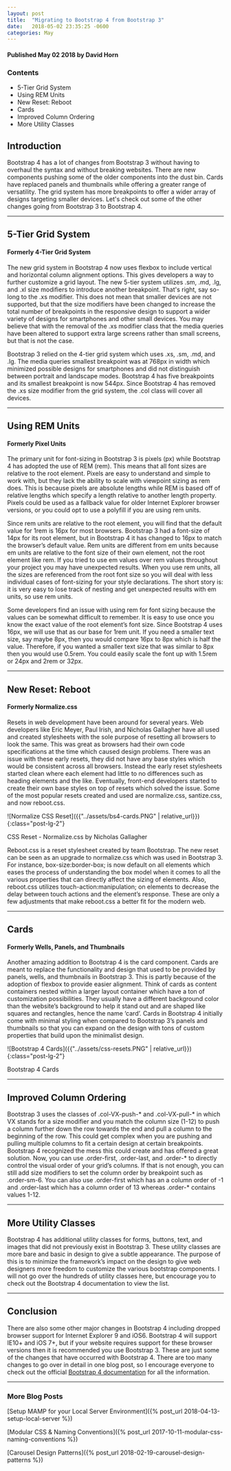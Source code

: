```yaml
---
layout: post
title:  "Migrating to Bootstrap 4 from Bootstrap 3"
date:   2018-05-02 23:35:25 -0600
categories: May
---
```



#### Published May 02 2018 by David Horn


### Contents
* 5-Tier Grid System
* Using REM Units
* New Reset: Reboot
* Cards
* Improved Column Ordering
* More Utility Classes


## Introduction 
Bootstrap 4 has a lot of changes from Bootstrap 3 without having to overhaul the syntax and without breaking websites. There are new components pushing some of the older components into the dust bin. Cards have replaced panels and thumbnails while offering a greater range of versatility. The grid system has more breakpoints to offer a wider array of designs targeting smaller devices. Let's check out some of the other changes going from Bootstrap 3 to Bootstrap 4.

****

## 5-Tier Grid System 
#### Formerly 4-Tier Grid System
The new grid system in Bootstrap 4 now uses flexbox to include vertical and horizontal column alignment options. This gives developers a way to further customize a grid layout. The new 5-tier system utilizes .sm, .md, .lg, and .xl size modifiers to introduce another breakpoint. That's right, say so-long to the .xs modifier. This does not mean that smaller devices are not supported, but that the size modifiers have been changed to increase the total number of breakpoints in the responsive design to support a wider variety of designs for smartphones and other small devices. You may believe that with the removal of the .xs modifier class that the media queries have been altered to support extra large screens rather than small screens, but that is not the case.

Bootstrap 3 relied on the 4-tier grid system which uses .xs, .sm, .md, and .lg. The media queries smallest breakpoint was at 768px in width which minimized possible designs for smartphones and did not distinguish between portrait and landscape modes. Bootstrap 4 has five breakpoints and its smallest breakpoint is now 544px. Since Bootstrap 4 has removed the .xs size modifier from the grid system, the .col class will cover all devices. 

****

## Using REM Units 
#### Formerly Pixel Units
The primary unit for font-sizing in Bootstrap 3 is pixels (px) while Bootstrap 4 has adopted the use of REM (rem). This means that all font sizes are relative to the root element. Pixels are easy to understand and simple to work with, but they lack the ability to scale with viewpoint sizing as rem does. This is because pixels are absolute lengths while REM is based off of relative lengths which specify a length relative to another length property. Pixels could be used as a fallback value for older Internet Explorer browser versions, or you could opt to use a polyfill if you are using rem units. 

Since rem units are relative to the root element, you will find that the default value for 1rem is 16px for most browsers. Bootstrap 3 had a font-size of 14px for its root element, but in Bootstrap 4 it has changed to 16px to match the browser’s default value. Rem units are different from em units because em units are relative to the font size of their own element, not the root element like rem. If you tried to use em values over rem values throughout your project you may have unexpected results. When you use rem units, all the sizes are referenced from the root font size so you will deal with less individual cases of font-sizing for your style declarations. The short story is: it is very easy to lose track of nesting and get unexpected results with em units, so use rem units. 

Some developers find an issue with using rem for font sizing because the values can be somewhat difficult to remember. It is easy to use once you know the exact value of the root element’s font size. Since Bootstrap 4 uses 16px, we will use that as our base for 1rem unit. If you need a smaller text size, say maybe 8px, then you would compare 16px to 8px which is half the value. Therefore, if you wanted a smaller text size that was similar to 8px then you would use 0.5rem. You could easily scale the font up with 1.5rem or 24px and 2rem or 32px. 

****

## New Reset: Reboot 
#### Formerly Normalize.css
Resets in web development have been around for several years. Web developers like Eric Meyer, Paul Irish, and Nicholas Gallagher have all used and created stylesheets with the sole purpose of resetting all browsers to look the same. This was great as browsers had their own code specifications at the time which caused design problems. There was an issue with these early resets, they did not have any base styles which would be consistent across all browsers. Instead the early reset stylesheets started clean where each element had little to no differences such as heading elements and the like. Eventually, front-end developers started to create their own base styles on top of resets which solved the issue. Some of the most popular resets created and used are normalize.css, santize.css, and now reboot.css. 

![Normalize CSS Reset]({{"../assets/bs4-cards.PNG" | relative_url}}){:class="post-lg-2"}
<div class="text-center blog-caption">
CSS Reset - Normalize.css by Nicholas Gallagher
</div>

Reboot.css is a reset stylesheet created by team Bootstrap. The new reset can be seen as an upgrade to normalize.css which was used in Bootstrap 3. For instance, box-size:border-box; is now default on all elements which eases the process of understanding the box model when it comes to all the various properties that can directly affect the sizing of elements. Also, reboot.css utilizes touch-action:manipulation; on elements to decrease the delay between touch actions and the element’s response. These are only a few adjustments that make reboot.css a better fit for the modern web.

****

## Cards 
#### Formerly Wells, Panels, and Thumbnails
Another amazing addition to Bootstrap 4 is the card component. Cards are meant to replace the functionality and design that used to be provided by panels, wells, and thumbnails in Bootstrap 3. This is partly because of the adoption of flexbox to provide easier alignment. Think of cards as content containers nested within a larger layout container which have a ton of customization possibilities. They usually have a different background color than the website’s background to help it stand out and are shaped like squares and rectangles, hence the name ‘card’. Cards in Bootstrap 4 initially come with minimal styling when compared to Bootstrap 3’s panels and thumbnails so that you can expand on the design with tons of custom properties that build upon the minimalist design. 

![Bootstrap 4 Cards]({{"../assets/css-resets.PNG" | relative_url}}){:class="post-lg-2"}
<div class="text-center blog-caption">
Bootstrap 4 Cards
</div>

****

## Improved Column Ordering
Bootstrap 3 uses the classes of .col-VX-push-* and .col-VX-pull-* in which VX stands for a size modifier and you match the column size (1-12) to push a column further down the row towards the end and pull a column to the beginning of the row. This could get complex when you are pushing and pulling multiple columns to fit a certain design at certain breakpoints. Bootstrap 4 recognized the mess this could create and has offered a great solution. Now, you can use .order-first, .order-last, and .order-* to directly control the visual order of your grid’s columns. If that is not enough, you can still add size modifiers to set the column order by breakpoint such as .order-sm-6. You can also use .order-first which has an a column order of -1 and .order-last which has a column order of 13 whereas .order-* contains values 1-12. 

****

## More Utility Classes
Bootstrap 4 has additional utility classes for forms, buttons, text, and images that did not previously exist in Bootstrap 3. These utility classes are more bare and basic in design to give a subtle appearance. The purpose of this is to minimize the framework’s impact on the design to give web designers more freedom to customize the various bootstrap components. I will not go over the hundreds of utility classes here, but encourage you to check out the Bootstrap 4 documentation to view the list. 

****

## Conclusion
There are also some other major changes in Bootstrap 4 including dropped browser support for Internet Explorer 9 and iOS6. Bootstrap 4 will support IE10+ and iOS 7+, but if your website requires support for these browser versions then it is recommended you use Bootstrap 3. These are just some of the changes that have occurred with Bootstrap 4. There are too many changes to go over in detail in one blog post, so I encourage everyone to check out the official [Bootstrap 4 documentation](http://getbootstrap.com/docs/4.1/getting-started/introduction/) for all the information. 

****

### More Blog Posts
[Setup MAMP for your Local Server Environment]({% post_url 2018-04-13-setup-local-server %})

[Modular CSS & Naming Conventions]({% post_url 2017-10-11-modular-css-naming-conventions %})

[Carousel Design Patterns]({% post_url 2018-02-19-carousel-design-patterns %})
